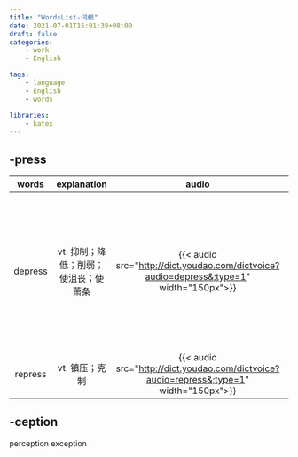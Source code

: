 ```yaml
---
title: "WordsList-词根"
date: 2021-07-01T15:01:38+08:00
draft: false
categories:
    - work
    - English

tags:
    - language
    - English
    - words

libraries:
    - katex
---
```


## -press

|words|explanation|audio|remark|
|:--:|:--:|:--:|:--:|
|depress|vt. 抑制；降低；削弱；使沮丧；使萧条|{{< audio src="http://dict.youdao.com/dictvoice?audio=depress&;type=1" width="150px">}}|The rainy days always depress me.<br>Some will depress excitatory neurons and some will enhance inhibitory neurons.|
|repress|vt. 镇压；克制|{{< audio src="http://dict.youdao.com/dictvoice?audio=repress&;type=1" width="150px">}}||

## -ception

perception
exception

